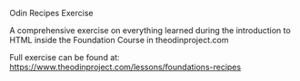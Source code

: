 Odin Recipes Exercise

A comprehensive exercise on everything learned during the introduction to HTML inside the Foundation Course in theodinproject.com

Full exercise can be found at: https://www.theodinproject.com/lessons/foundations-recipes